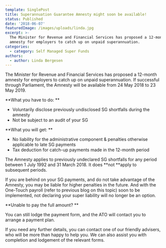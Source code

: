 ```yaml
---
template: SinglePost
title: Superannuation Guarantee Amnesty might soon be available!
status: Published
date: '2018-06-07'
featuredImage: /images/uploads/linda.jpg
excerpt: >-
  The Minister for Revenue and Financial Services has proposed a 12-month
  amnesty for employers to catch up on unpaid superannuation.
categories:
  - category: Self Managed Super Funds
authors:
  - author: Linda Bergesen
---
```

The Minister for Revenue and Financial Services has proposed a 12-month amnesty for employers to catch up on unpaid superannuation. If successful through Parliament, the Amnesty will be available from 24 May 2018 to 23 May 2019.

**What you have to do:**

* Voluntarily disclose previously undisclosed SG shortfalls during the amnesty
* Not be subject to an audit of your SG

**What you will get:**

* No liability for the administrative component & penalties otherwise applicable to late SG payments
* Tax deduction for catch-up payments made in the 12-month period

The Amnesty applies to previously undeclared SG shortfalls for any period between 1 July 1992 and 31 March 2018. It does **not **apply to subsequent periods.

If you are behind on your SG payments, and do not take advantage of the Amnesty, you may be liable for higher penalties in the future. And with the One-Touch payroll (refer to previous blog on this topic) soon to be implemented, not declaring your super liability will no longer be an option.

**Unable to pay the full amount?**

You can still lodge the payment form, and the ATO will contact you to arrange a payment plan.

If you need any further details, you can contact one of our friendly advisers, who will be more than happy to help you. We can also assist you with completion and lodgement of the relevant forms.
